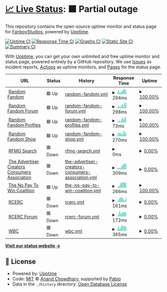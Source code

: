# [📈 Live Status](https://status.rfmg.top): <!--live status--> **🟧 Partial outage**

This repository contains the open-source uptime monitor and status page for [FanboyStudios](https://rfmg.top), powered by [Upptime](https://github.com/upptime/upptime).

[![Uptime CI](https://github.com/FanboyStudios/RFMG-Status-Monitor/workflows/Uptime%20CI/badge.svg)](https://github.com/FanboyStudios/RFMG-Status-Monitor/actions?query=workflow%3A%22Uptime+CI%22)
[![Response Time CI](https://github.com/FanboyStudios/RFMG-Status-Monitor/workflows/Response%20Time%20CI/badge.svg)](https://github.com/FanboyStudios/RFMG-Status-Monitor/actions?query=workflow%3A%22Response+Time+CI%22)
[![Graphs CI](https://github.com/FanboyStudios/RFMG-Status-Monitor/workflows/Graphs%20CI/badge.svg)](https://github.com/FanboyStudios/RFMG-Status-Monitor/actions?query=workflow%3A%22Graphs+CI%22)
[![Static Site CI](https://github.com/FanboyStudios/RFMG-Status-Monitor/workflows/Static%20Site%20CI/badge.svg)](https://github.com/FanboyStudios/RFMG-Status-Monitor/actions?query=workflow%3A%22Static+Site+CI%22)
[![Summary CI](https://github.com/FanboyStudios/RFMG-Status-Monitor/workflows/Summary%20CI/badge.svg)](https://github.com/FanboyStudios/RFMG-Status-Monitor/actions?query=workflow%3A%22Summary+CI%22)

With [Upptime](https://upptime.js.org), you can get your own unlimited and free uptime monitor and status page, powered entirely by a GitHub repository. We use [Issues](https://github.com/FanboyStudios/RFMG-Status-Monitor/issues) as incident reports, [Actions](https://github.com/FanboyStudios/RFMG-Status-Monitor/actions) as uptime monitors, and [Pages](https://status.rfmg.top) for the status page.

<!--start: status pages-->
<!-- This summary is generated by Upptime (https://github.com/upptime/upptime) -->
<!-- Do not edit this manually, your changes will be overwritten -->
<!-- prettier-ignore -->
| URL | Status | History | Response Time | Uptime |
| --- | ------ | ------- | ------------- | ------ |
| <img alt="" src="https://icons.duckduckgo.com/ip3/rfmg.top.ico" height="13"> [Random Fandom](https://rfmg.top) | 🟩 Up | [random-fandom.yml](https://github.com/FanboyStudios/RFMG-Status-Monitor/commits/HEAD/history/random-fandom.yml) | <details><summary><img alt="Response time graph" src="./graphs/random-fandom/response-time-week.png" height="20"> 294ms</summary><br><a href="https://status.rfmg.top/history/random-fandom"><img alt="Response time 399" src="https://img.shields.io/endpoint?url=https%3A%2F%2Fraw.githubusercontent.com%2FFanboyStudios%2FRFMG-Status-Monitor%2FHEAD%2Fapi%2Frandom-fandom%2Fresponse-time.json"></a><br><a href="https://status.rfmg.top/history/random-fandom"><img alt="24-hour response time 338" src="https://img.shields.io/endpoint?url=https%3A%2F%2Fraw.githubusercontent.com%2FFanboyStudios%2FRFMG-Status-Monitor%2FHEAD%2Fapi%2Frandom-fandom%2Fresponse-time-day.json"></a><br><a href="https://status.rfmg.top/history/random-fandom"><img alt="7-day response time 294" src="https://img.shields.io/endpoint?url=https%3A%2F%2Fraw.githubusercontent.com%2FFanboyStudios%2FRFMG-Status-Monitor%2FHEAD%2Fapi%2Frandom-fandom%2Fresponse-time-week.json"></a><br><a href="https://status.rfmg.top/history/random-fandom"><img alt="30-day response time 372" src="https://img.shields.io/endpoint?url=https%3A%2F%2Fraw.githubusercontent.com%2FFanboyStudios%2FRFMG-Status-Monitor%2FHEAD%2Fapi%2Frandom-fandom%2Fresponse-time-month.json"></a><br><a href="https://status.rfmg.top/history/random-fandom"><img alt="1-year response time 399" src="https://img.shields.io/endpoint?url=https%3A%2F%2Fraw.githubusercontent.com%2FFanboyStudios%2FRFMG-Status-Monitor%2FHEAD%2Fapi%2Frandom-fandom%2Fresponse-time-year.json"></a></details> | <details><summary><a href="https://status.rfmg.top/history/random-fandom">100.00%</a></summary><a href="https://status.rfmg.top/history/random-fandom"><img alt="All-time uptime 98.23%" src="https://img.shields.io/endpoint?url=https%3A%2F%2Fraw.githubusercontent.com%2FFanboyStudios%2FRFMG-Status-Monitor%2FHEAD%2Fapi%2Frandom-fandom%2Fuptime.json"></a><br><a href="https://status.rfmg.top/history/random-fandom"><img alt="24-hour uptime 100.00%" src="https://img.shields.io/endpoint?url=https%3A%2F%2Fraw.githubusercontent.com%2FFanboyStudios%2FRFMG-Status-Monitor%2FHEAD%2Fapi%2Frandom-fandom%2Fuptime-day.json"></a><br><a href="https://status.rfmg.top/history/random-fandom"><img alt="7-day uptime 100.00%" src="https://img.shields.io/endpoint?url=https%3A%2F%2Fraw.githubusercontent.com%2FFanboyStudios%2FRFMG-Status-Monitor%2FHEAD%2Fapi%2Frandom-fandom%2Fuptime-week.json"></a><br><a href="https://status.rfmg.top/history/random-fandom"><img alt="30-day uptime 89.82%" src="https://img.shields.io/endpoint?url=https%3A%2F%2Fraw.githubusercontent.com%2FFanboyStudios%2FRFMG-Status-Monitor%2FHEAD%2Fapi%2Frandom-fandom%2Fuptime-month.json"></a><br><a href="https://status.rfmg.top/history/random-fandom"><img alt="1-year uptime 98.23%" src="https://img.shields.io/endpoint?url=https%3A%2F%2Fraw.githubusercontent.com%2FFanboyStudios%2FRFMG-Status-Monitor%2FHEAD%2Fapi%2Frandom-fandom%2Fuptime-year.json"></a></details>
| <img alt="" src="https://icons.duckduckgo.com/ip3/forum.rfmg.top.ico" height="13"> [Random Fandom Forum](https://forum.rfmg.top) | 🟩 Up | [random-fandom-forum.yml](https://github.com/FanboyStudios/RFMG-Status-Monitor/commits/HEAD/history/random-fandom-forum.yml) | <details><summary><img alt="Response time graph" src="./graphs/random-fandom-forum/response-time-week.png" height="20"> 298ms</summary><br><a href="https://status.rfmg.top/history/random-fandom-forum"><img alt="Response time 428" src="https://img.shields.io/endpoint?url=https%3A%2F%2Fraw.githubusercontent.com%2FFanboyStudios%2FRFMG-Status-Monitor%2FHEAD%2Fapi%2Frandom-fandom-forum%2Fresponse-time.json"></a><br><a href="https://status.rfmg.top/history/random-fandom-forum"><img alt="24-hour response time 148" src="https://img.shields.io/endpoint?url=https%3A%2F%2Fraw.githubusercontent.com%2FFanboyStudios%2FRFMG-Status-Monitor%2FHEAD%2Fapi%2Frandom-fandom-forum%2Fresponse-time-day.json"></a><br><a href="https://status.rfmg.top/history/random-fandom-forum"><img alt="7-day response time 298" src="https://img.shields.io/endpoint?url=https%3A%2F%2Fraw.githubusercontent.com%2FFanboyStudios%2FRFMG-Status-Monitor%2FHEAD%2Fapi%2Frandom-fandom-forum%2Fresponse-time-week.json"></a><br><a href="https://status.rfmg.top/history/random-fandom-forum"><img alt="30-day response time 393" src="https://img.shields.io/endpoint?url=https%3A%2F%2Fraw.githubusercontent.com%2FFanboyStudios%2FRFMG-Status-Monitor%2FHEAD%2Fapi%2Frandom-fandom-forum%2Fresponse-time-month.json"></a><br><a href="https://status.rfmg.top/history/random-fandom-forum"><img alt="1-year response time 428" src="https://img.shields.io/endpoint?url=https%3A%2F%2Fraw.githubusercontent.com%2FFanboyStudios%2FRFMG-Status-Monitor%2FHEAD%2Fapi%2Frandom-fandom-forum%2Fresponse-time-year.json"></a></details> | <details><summary><a href="https://status.rfmg.top/history/random-fandom-forum">100.00%</a></summary><a href="https://status.rfmg.top/history/random-fandom-forum"><img alt="All-time uptime 98.23%" src="https://img.shields.io/endpoint?url=https%3A%2F%2Fraw.githubusercontent.com%2FFanboyStudios%2FRFMG-Status-Monitor%2FHEAD%2Fapi%2Frandom-fandom-forum%2Fuptime.json"></a><br><a href="https://status.rfmg.top/history/random-fandom-forum"><img alt="24-hour uptime 100.00%" src="https://img.shields.io/endpoint?url=https%3A%2F%2Fraw.githubusercontent.com%2FFanboyStudios%2FRFMG-Status-Monitor%2FHEAD%2Fapi%2Frandom-fandom-forum%2Fuptime-day.json"></a><br><a href="https://status.rfmg.top/history/random-fandom-forum"><img alt="7-day uptime 100.00%" src="https://img.shields.io/endpoint?url=https%3A%2F%2Fraw.githubusercontent.com%2FFanboyStudios%2FRFMG-Status-Monitor%2FHEAD%2Fapi%2Frandom-fandom-forum%2Fuptime-week.json"></a><br><a href="https://status.rfmg.top/history/random-fandom-forum"><img alt="30-day uptime 89.82%" src="https://img.shields.io/endpoint?url=https%3A%2F%2Fraw.githubusercontent.com%2FFanboyStudios%2FRFMG-Status-Monitor%2FHEAD%2Fapi%2Frandom-fandom-forum%2Fuptime-month.json"></a><br><a href="https://status.rfmg.top/history/random-fandom-forum"><img alt="1-year uptime 98.23%" src="https://img.shields.io/endpoint?url=https%3A%2F%2Fraw.githubusercontent.com%2FFanboyStudios%2FRFMG-Status-Monitor%2FHEAD%2Fapi%2Frandom-fandom-forum%2Fuptime-year.json"></a></details>
| <img alt="" src="https://icons.duckduckgo.com/ip3/rfmg.top.ico" height="13"> [Random Fandom Profiles](https://rfmg.top/RFMG) | 🟩 Up | [random-fandom-profiles.yml](https://github.com/FanboyStudios/RFMG-Status-Monitor/commits/HEAD/history/random-fandom-profiles.yml) | <details><summary><img alt="Response time graph" src="./graphs/random-fandom-profiles/response-time-week.png" height="20"> 73ms</summary><br><a href="https://status.rfmg.top/history/random-fandom-profiles"><img alt="Response time 86" src="https://img.shields.io/endpoint?url=https%3A%2F%2Fraw.githubusercontent.com%2FFanboyStudios%2FRFMG-Status-Monitor%2FHEAD%2Fapi%2Frandom-fandom-profiles%2Fresponse-time.json"></a><br><a href="https://status.rfmg.top/history/random-fandom-profiles"><img alt="24-hour response time 24" src="https://img.shields.io/endpoint?url=https%3A%2F%2Fraw.githubusercontent.com%2FFanboyStudios%2FRFMG-Status-Monitor%2FHEAD%2Fapi%2Frandom-fandom-profiles%2Fresponse-time-day.json"></a><br><a href="https://status.rfmg.top/history/random-fandom-profiles"><img alt="7-day response time 73" src="https://img.shields.io/endpoint?url=https%3A%2F%2Fraw.githubusercontent.com%2FFanboyStudios%2FRFMG-Status-Monitor%2FHEAD%2Fapi%2Frandom-fandom-profiles%2Fresponse-time-week.json"></a><br><a href="https://status.rfmg.top/history/random-fandom-profiles"><img alt="30-day response time 82" src="https://img.shields.io/endpoint?url=https%3A%2F%2Fraw.githubusercontent.com%2FFanboyStudios%2FRFMG-Status-Monitor%2FHEAD%2Fapi%2Frandom-fandom-profiles%2Fresponse-time-month.json"></a><br><a href="https://status.rfmg.top/history/random-fandom-profiles"><img alt="1-year response time 86" src="https://img.shields.io/endpoint?url=https%3A%2F%2Fraw.githubusercontent.com%2FFanboyStudios%2FRFMG-Status-Monitor%2FHEAD%2Fapi%2Frandom-fandom-profiles%2Fresponse-time-year.json"></a></details> | <details><summary><a href="https://status.rfmg.top/history/random-fandom-profiles">100.00%</a></summary><a href="https://status.rfmg.top/history/random-fandom-profiles"><img alt="All-time uptime 98.23%" src="https://img.shields.io/endpoint?url=https%3A%2F%2Fraw.githubusercontent.com%2FFanboyStudios%2FRFMG-Status-Monitor%2FHEAD%2Fapi%2Frandom-fandom-profiles%2Fuptime.json"></a><br><a href="https://status.rfmg.top/history/random-fandom-profiles"><img alt="24-hour uptime 100.00%" src="https://img.shields.io/endpoint?url=https%3A%2F%2Fraw.githubusercontent.com%2FFanboyStudios%2FRFMG-Status-Monitor%2FHEAD%2Fapi%2Frandom-fandom-profiles%2Fuptime-day.json"></a><br><a href="https://status.rfmg.top/history/random-fandom-profiles"><img alt="7-day uptime 100.00%" src="https://img.shields.io/endpoint?url=https%3A%2F%2Fraw.githubusercontent.com%2FFanboyStudios%2FRFMG-Status-Monitor%2FHEAD%2Fapi%2Frandom-fandom-profiles%2Fuptime-week.json"></a><br><a href="https://status.rfmg.top/history/random-fandom-profiles"><img alt="30-day uptime 89.82%" src="https://img.shields.io/endpoint?url=https%3A%2F%2Fraw.githubusercontent.com%2FFanboyStudios%2FRFMG-Status-Monitor%2FHEAD%2Fapi%2Frandom-fandom-profiles%2Fuptime-month.json"></a><br><a href="https://status.rfmg.top/history/random-fandom-profiles"><img alt="1-year uptime 98.23%" src="https://img.shields.io/endpoint?url=https%3A%2F%2Fraw.githubusercontent.com%2FFanboyStudios%2FRFMG-Status-Monitor%2FHEAD%2Fapi%2Frandom-fandom-profiles%2Fuptime-year.json"></a></details>
| <img alt="" src="https://icons.duckduckgo.com/ip3/shop.rfmg.top.ico" height="13"> [Random Fandom Shop](https://shop.rfmg.top) | 🟩 Up | [random-fandom-shop.yml](https://github.com/FanboyStudios/RFMG-Status-Monitor/commits/HEAD/history/random-fandom-shop.yml) | <details><summary><img alt="Response time graph" src="./graphs/random-fandom-shop/response-time-week.png" height="20"> 270ms</summary><br><a href="https://status.rfmg.top/history/random-fandom-shop"><img alt="Response time 568" src="https://img.shields.io/endpoint?url=https%3A%2F%2Fraw.githubusercontent.com%2FFanboyStudios%2FRFMG-Status-Monitor%2FHEAD%2Fapi%2Frandom-fandom-shop%2Fresponse-time.json"></a><br><a href="https://status.rfmg.top/history/random-fandom-shop"><img alt="24-hour response time 254" src="https://img.shields.io/endpoint?url=https%3A%2F%2Fraw.githubusercontent.com%2FFanboyStudios%2FRFMG-Status-Monitor%2FHEAD%2Fapi%2Frandom-fandom-shop%2Fresponse-time-day.json"></a><br><a href="https://status.rfmg.top/history/random-fandom-shop"><img alt="7-day response time 270" src="https://img.shields.io/endpoint?url=https%3A%2F%2Fraw.githubusercontent.com%2FFanboyStudios%2FRFMG-Status-Monitor%2FHEAD%2Fapi%2Frandom-fandom-shop%2Fresponse-time-week.json"></a><br><a href="https://status.rfmg.top/history/random-fandom-shop"><img alt="30-day response time 343" src="https://img.shields.io/endpoint?url=https%3A%2F%2Fraw.githubusercontent.com%2FFanboyStudios%2FRFMG-Status-Monitor%2FHEAD%2Fapi%2Frandom-fandom-shop%2Fresponse-time-month.json"></a><br><a href="https://status.rfmg.top/history/random-fandom-shop"><img alt="1-year response time 568" src="https://img.shields.io/endpoint?url=https%3A%2F%2Fraw.githubusercontent.com%2FFanboyStudios%2FRFMG-Status-Monitor%2FHEAD%2Fapi%2Frandom-fandom-shop%2Fresponse-time-year.json"></a></details> | <details><summary><a href="https://status.rfmg.top/history/random-fandom-shop">100.00%</a></summary><a href="https://status.rfmg.top/history/random-fandom-shop"><img alt="All-time uptime 99.99%" src="https://img.shields.io/endpoint?url=https%3A%2F%2Fraw.githubusercontent.com%2FFanboyStudios%2FRFMG-Status-Monitor%2FHEAD%2Fapi%2Frandom-fandom-shop%2Fuptime.json"></a><br><a href="https://status.rfmg.top/history/random-fandom-shop"><img alt="24-hour uptime 100.00%" src="https://img.shields.io/endpoint?url=https%3A%2F%2Fraw.githubusercontent.com%2FFanboyStudios%2FRFMG-Status-Monitor%2FHEAD%2Fapi%2Frandom-fandom-shop%2Fuptime-day.json"></a><br><a href="https://status.rfmg.top/history/random-fandom-shop"><img alt="7-day uptime 100.00%" src="https://img.shields.io/endpoint?url=https%3A%2F%2Fraw.githubusercontent.com%2FFanboyStudios%2FRFMG-Status-Monitor%2FHEAD%2Fapi%2Frandom-fandom-shop%2Fuptime-week.json"></a><br><a href="https://status.rfmg.top/history/random-fandom-shop"><img alt="30-day uptime 100.00%" src="https://img.shields.io/endpoint?url=https%3A%2F%2Fraw.githubusercontent.com%2FFanboyStudios%2FRFMG-Status-Monitor%2FHEAD%2Fapi%2Frandom-fandom-shop%2Fuptime-month.json"></a><br><a href="https://status.rfmg.top/history/random-fandom-shop"><img alt="1-year uptime 99.99%" src="https://img.shields.io/endpoint?url=https%3A%2F%2Fraw.githubusercontent.com%2FFanboyStudios%2FRFMG-Status-Monitor%2FHEAD%2Fapi%2Frandom-fandom-shop%2Fuptime-year.json"></a></details>
| <img alt="" src="https://icons.duckduckgo.com/ip3/search.rfmg.top.ico" height="13"> [RFMG Search](http://search.rfmg.top:8880) | 🟥 Down | [rfmg-search.yml](https://github.com/FanboyStudios/RFMG-Status-Monitor/commits/HEAD/history/rfmg-search.yml) | <details><summary><img alt="Response time graph" src="./graphs/rfmg-search/response-time-week.png" height="20"> 0ms</summary><br><a href="https://status.rfmg.top/history/rfmg-search"><img alt="Response time 498" src="https://img.shields.io/endpoint?url=https%3A%2F%2Fraw.githubusercontent.com%2FFanboyStudios%2FRFMG-Status-Monitor%2FHEAD%2Fapi%2Frfmg-search%2Fresponse-time.json"></a><br><a href="https://status.rfmg.top/history/rfmg-search"><img alt="24-hour response time 0" src="https://img.shields.io/endpoint?url=https%3A%2F%2Fraw.githubusercontent.com%2FFanboyStudios%2FRFMG-Status-Monitor%2FHEAD%2Fapi%2Frfmg-search%2Fresponse-time-day.json"></a><br><a href="https://status.rfmg.top/history/rfmg-search"><img alt="7-day response time 0" src="https://img.shields.io/endpoint?url=https%3A%2F%2Fraw.githubusercontent.com%2FFanboyStudios%2FRFMG-Status-Monitor%2FHEAD%2Fapi%2Frfmg-search%2Fresponse-time-week.json"></a><br><a href="https://status.rfmg.top/history/rfmg-search"><img alt="30-day response time 0" src="https://img.shields.io/endpoint?url=https%3A%2F%2Fraw.githubusercontent.com%2FFanboyStudios%2FRFMG-Status-Monitor%2FHEAD%2Fapi%2Frfmg-search%2Fresponse-time-month.json"></a><br><a href="https://status.rfmg.top/history/rfmg-search"><img alt="1-year response time 498" src="https://img.shields.io/endpoint?url=https%3A%2F%2Fraw.githubusercontent.com%2FFanboyStudios%2FRFMG-Status-Monitor%2FHEAD%2Fapi%2Frfmg-search%2Fresponse-time-year.json"></a></details> | <details><summary><a href="https://status.rfmg.top/history/rfmg-search">0.00%</a></summary><a href="https://status.rfmg.top/history/rfmg-search"><img alt="All-time uptime 39.42%" src="https://img.shields.io/endpoint?url=https%3A%2F%2Fraw.githubusercontent.com%2FFanboyStudios%2FRFMG-Status-Monitor%2FHEAD%2Fapi%2Frfmg-search%2Fuptime.json"></a><br><a href="https://status.rfmg.top/history/rfmg-search"><img alt="24-hour uptime 0.00%" src="https://img.shields.io/endpoint?url=https%3A%2F%2Fraw.githubusercontent.com%2FFanboyStudios%2FRFMG-Status-Monitor%2FHEAD%2Fapi%2Frfmg-search%2Fuptime-day.json"></a><br><a href="https://status.rfmg.top/history/rfmg-search"><img alt="7-day uptime 0.00%" src="https://img.shields.io/endpoint?url=https%3A%2F%2Fraw.githubusercontent.com%2FFanboyStudios%2FRFMG-Status-Monitor%2FHEAD%2Fapi%2Frfmg-search%2Fuptime-week.json"></a><br><a href="https://status.rfmg.top/history/rfmg-search"><img alt="30-day uptime 0.00%" src="https://img.shields.io/endpoint?url=https%3A%2F%2Fraw.githubusercontent.com%2FFanboyStudios%2FRFMG-Status-Monitor%2FHEAD%2Fapi%2Frfmg-search%2Fuptime-month.json"></a><br><a href="https://status.rfmg.top/history/rfmg-search"><img alt="1-year uptime 39.42%" src="https://img.shields.io/endpoint?url=https%3A%2F%2Fraw.githubusercontent.com%2FFanboyStudios%2FRFMG-Status-Monitor%2FHEAD%2Fapi%2Frfmg-search%2Fuptime-year.json"></a></details>
| <img alt="" src="https://icons.duckduckgo.com/ip3/acca.rfmg.top.ico" height="13"> [The Advertiser Creators Consumers Association](https://acca.rfmg.top) | 🟥 Down | [the-advertiser-creators-consumers-association.yml](https://github.com/FanboyStudios/RFMG-Status-Monitor/commits/HEAD/history/the-advertiser-creators-consumers-association.yml) | <details><summary><img alt="Response time graph" src="./graphs/the-advertiser-creators-consumers-association/response-time-week.png" height="20"> 309ms</summary><br><a href="https://status.rfmg.top/history/the-advertiser-creators-consumers-association"><img alt="Response time 344" src="https://img.shields.io/endpoint?url=https%3A%2F%2Fraw.githubusercontent.com%2FFanboyStudios%2FRFMG-Status-Monitor%2FHEAD%2Fapi%2Fthe-advertiser-creators-consumers-association%2Fresponse-time.json"></a><br><a href="https://status.rfmg.top/history/the-advertiser-creators-consumers-association"><img alt="24-hour response time 346" src="https://img.shields.io/endpoint?url=https%3A%2F%2Fraw.githubusercontent.com%2FFanboyStudios%2FRFMG-Status-Monitor%2FHEAD%2Fapi%2Fthe-advertiser-creators-consumers-association%2Fresponse-time-day.json"></a><br><a href="https://status.rfmg.top/history/the-advertiser-creators-consumers-association"><img alt="7-day response time 309" src="https://img.shields.io/endpoint?url=https%3A%2F%2Fraw.githubusercontent.com%2FFanboyStudios%2FRFMG-Status-Monitor%2FHEAD%2Fapi%2Fthe-advertiser-creators-consumers-association%2Fresponse-time-week.json"></a><br><a href="https://status.rfmg.top/history/the-advertiser-creators-consumers-association"><img alt="30-day response time 326" src="https://img.shields.io/endpoint?url=https%3A%2F%2Fraw.githubusercontent.com%2FFanboyStudios%2FRFMG-Status-Monitor%2FHEAD%2Fapi%2Fthe-advertiser-creators-consumers-association%2Fresponse-time-month.json"></a><br><a href="https://status.rfmg.top/history/the-advertiser-creators-consumers-association"><img alt="1-year response time 344" src="https://img.shields.io/endpoint?url=https%3A%2F%2Fraw.githubusercontent.com%2FFanboyStudios%2FRFMG-Status-Monitor%2FHEAD%2Fapi%2Fthe-advertiser-creators-consumers-association%2Fresponse-time-year.json"></a></details> | <details><summary><a href="https://status.rfmg.top/history/the-advertiser-creators-consumers-association">0.00%</a></summary><a href="https://status.rfmg.top/history/the-advertiser-creators-consumers-association"><img alt="All-time uptime 0.00%" src="https://img.shields.io/endpoint?url=https%3A%2F%2Fraw.githubusercontent.com%2FFanboyStudios%2FRFMG-Status-Monitor%2FHEAD%2Fapi%2Fthe-advertiser-creators-consumers-association%2Fuptime.json"></a><br><a href="https://status.rfmg.top/history/the-advertiser-creators-consumers-association"><img alt="24-hour uptime 0.00%" src="https://img.shields.io/endpoint?url=https%3A%2F%2Fraw.githubusercontent.com%2FFanboyStudios%2FRFMG-Status-Monitor%2FHEAD%2Fapi%2Fthe-advertiser-creators-consumers-association%2Fuptime-day.json"></a><br><a href="https://status.rfmg.top/history/the-advertiser-creators-consumers-association"><img alt="7-day uptime 0.00%" src="https://img.shields.io/endpoint?url=https%3A%2F%2Fraw.githubusercontent.com%2FFanboyStudios%2FRFMG-Status-Monitor%2FHEAD%2Fapi%2Fthe-advertiser-creators-consumers-association%2Fuptime-week.json"></a><br><a href="https://status.rfmg.top/history/the-advertiser-creators-consumers-association"><img alt="30-day uptime 0.00%" src="https://img.shields.io/endpoint?url=https%3A%2F%2Fraw.githubusercontent.com%2FFanboyStudios%2FRFMG-Status-Monitor%2FHEAD%2Fapi%2Fthe-advertiser-creators-consumers-association%2Fuptime-month.json"></a><br><a href="https://status.rfmg.top/history/the-advertiser-creators-consumers-association"><img alt="1-year uptime 0.00%" src="https://img.shields.io/endpoint?url=https%3A%2F%2Fraw.githubusercontent.com%2FFanboyStudios%2FRFMG-Status-Monitor%2FHEAD%2Fapi%2Fthe-advertiser-creators-consumers-association%2Fuptime-year.json"></a></details>
| <img alt="" src="https://icons.duckduckgo.com/ip3/nop2wc.rfmg.top.ico" height="13"> [The No Pay To Win Coalition](https://nop2wc.rfmg.top) | 🟩 Up | [the-no-pay-to-win-coalition.yml](https://github.com/FanboyStudios/RFMG-Status-Monitor/commits/HEAD/history/the-no-pay-to-win-coalition.yml) | <details><summary><img alt="Response time graph" src="./graphs/the-no-pay-to-win-coalition/response-time-week.png" height="20"> 266ms</summary><br><a href="https://status.rfmg.top/history/the-no-pay-to-win-coalition"><img alt="Response time 309" src="https://img.shields.io/endpoint?url=https%3A%2F%2Fraw.githubusercontent.com%2FFanboyStudios%2FRFMG-Status-Monitor%2FHEAD%2Fapi%2Fthe-no-pay-to-win-coalition%2Fresponse-time.json"></a><br><a href="https://status.rfmg.top/history/the-no-pay-to-win-coalition"><img alt="24-hour response time 104" src="https://img.shields.io/endpoint?url=https%3A%2F%2Fraw.githubusercontent.com%2FFanboyStudios%2FRFMG-Status-Monitor%2FHEAD%2Fapi%2Fthe-no-pay-to-win-coalition%2Fresponse-time-day.json"></a><br><a href="https://status.rfmg.top/history/the-no-pay-to-win-coalition"><img alt="7-day response time 266" src="https://img.shields.io/endpoint?url=https%3A%2F%2Fraw.githubusercontent.com%2FFanboyStudios%2FRFMG-Status-Monitor%2FHEAD%2Fapi%2Fthe-no-pay-to-win-coalition%2Fresponse-time-week.json"></a><br><a href="https://status.rfmg.top/history/the-no-pay-to-win-coalition"><img alt="30-day response time 296" src="https://img.shields.io/endpoint?url=https%3A%2F%2Fraw.githubusercontent.com%2FFanboyStudios%2FRFMG-Status-Monitor%2FHEAD%2Fapi%2Fthe-no-pay-to-win-coalition%2Fresponse-time-month.json"></a><br><a href="https://status.rfmg.top/history/the-no-pay-to-win-coalition"><img alt="1-year response time 309" src="https://img.shields.io/endpoint?url=https%3A%2F%2Fraw.githubusercontent.com%2FFanboyStudios%2FRFMG-Status-Monitor%2FHEAD%2Fapi%2Fthe-no-pay-to-win-coalition%2Fresponse-time-year.json"></a></details> | <details><summary><a href="https://status.rfmg.top/history/the-no-pay-to-win-coalition">100.00%</a></summary><a href="https://status.rfmg.top/history/the-no-pay-to-win-coalition"><img alt="All-time uptime 98.23%" src="https://img.shields.io/endpoint?url=https%3A%2F%2Fraw.githubusercontent.com%2FFanboyStudios%2FRFMG-Status-Monitor%2FHEAD%2Fapi%2Fthe-no-pay-to-win-coalition%2Fuptime.json"></a><br><a href="https://status.rfmg.top/history/the-no-pay-to-win-coalition"><img alt="24-hour uptime 100.00%" src="https://img.shields.io/endpoint?url=https%3A%2F%2Fraw.githubusercontent.com%2FFanboyStudios%2FRFMG-Status-Monitor%2FHEAD%2Fapi%2Fthe-no-pay-to-win-coalition%2Fuptime-day.json"></a><br><a href="https://status.rfmg.top/history/the-no-pay-to-win-coalition"><img alt="7-day uptime 100.00%" src="https://img.shields.io/endpoint?url=https%3A%2F%2Fraw.githubusercontent.com%2FFanboyStudios%2FRFMG-Status-Monitor%2FHEAD%2Fapi%2Fthe-no-pay-to-win-coalition%2Fuptime-week.json"></a><br><a href="https://status.rfmg.top/history/the-no-pay-to-win-coalition"><img alt="30-day uptime 89.82%" src="https://img.shields.io/endpoint?url=https%3A%2F%2Fraw.githubusercontent.com%2FFanboyStudios%2FRFMG-Status-Monitor%2FHEAD%2Fapi%2Fthe-no-pay-to-win-coalition%2Fuptime-month.json"></a><br><a href="https://status.rfmg.top/history/the-no-pay-to-win-coalition"><img alt="1-year uptime 98.23%" src="https://img.shields.io/endpoint?url=https%3A%2F%2Fraw.githubusercontent.com%2FFanboyStudios%2FRFMG-Status-Monitor%2FHEAD%2Fapi%2Fthe-no-pay-to-win-coalition%2Fuptime-year.json"></a></details>
| <img alt="" src="https://icons.duckduckgo.com/ip3/rcerc.org.ico" height="13"> [RCERC](https://rcerc.org) | 🟥 Down | [rcerc.yml](https://github.com/FanboyStudios/RFMG-Status-Monitor/commits/HEAD/history/rcerc.yml) | <details><summary><img alt="Response time graph" src="./graphs/rcerc/response-time-week.png" height="20"> 161ms</summary><br><a href="https://status.rfmg.top/history/rcerc"><img alt="Response time 196" src="https://img.shields.io/endpoint?url=https%3A%2F%2Fraw.githubusercontent.com%2FFanboyStudios%2FRFMG-Status-Monitor%2FHEAD%2Fapi%2Frcerc%2Fresponse-time.json"></a><br><a href="https://status.rfmg.top/history/rcerc"><img alt="24-hour response time 208" src="https://img.shields.io/endpoint?url=https%3A%2F%2Fraw.githubusercontent.com%2FFanboyStudios%2FRFMG-Status-Monitor%2FHEAD%2Fapi%2Frcerc%2Fresponse-time-day.json"></a><br><a href="https://status.rfmg.top/history/rcerc"><img alt="7-day response time 161" src="https://img.shields.io/endpoint?url=https%3A%2F%2Fraw.githubusercontent.com%2FFanboyStudios%2FRFMG-Status-Monitor%2FHEAD%2Fapi%2Frcerc%2Fresponse-time-week.json"></a><br><a href="https://status.rfmg.top/history/rcerc"><img alt="30-day response time 176" src="https://img.shields.io/endpoint?url=https%3A%2F%2Fraw.githubusercontent.com%2FFanboyStudios%2FRFMG-Status-Monitor%2FHEAD%2Fapi%2Frcerc%2Fresponse-time-month.json"></a><br><a href="https://status.rfmg.top/history/rcerc"><img alt="1-year response time 196" src="https://img.shields.io/endpoint?url=https%3A%2F%2Fraw.githubusercontent.com%2FFanboyStudios%2FRFMG-Status-Monitor%2FHEAD%2Fapi%2Frcerc%2Fresponse-time-year.json"></a></details> | <details><summary><a href="https://status.rfmg.top/history/rcerc">0.00%</a></summary><a href="https://status.rfmg.top/history/rcerc"><img alt="All-time uptime 0.00%" src="https://img.shields.io/endpoint?url=https%3A%2F%2Fraw.githubusercontent.com%2FFanboyStudios%2FRFMG-Status-Monitor%2FHEAD%2Fapi%2Frcerc%2Fuptime.json"></a><br><a href="https://status.rfmg.top/history/rcerc"><img alt="24-hour uptime 0.00%" src="https://img.shields.io/endpoint?url=https%3A%2F%2Fraw.githubusercontent.com%2FFanboyStudios%2FRFMG-Status-Monitor%2FHEAD%2Fapi%2Frcerc%2Fuptime-day.json"></a><br><a href="https://status.rfmg.top/history/rcerc"><img alt="7-day uptime 0.00%" src="https://img.shields.io/endpoint?url=https%3A%2F%2Fraw.githubusercontent.com%2FFanboyStudios%2FRFMG-Status-Monitor%2FHEAD%2Fapi%2Frcerc%2Fuptime-week.json"></a><br><a href="https://status.rfmg.top/history/rcerc"><img alt="30-day uptime 0.00%" src="https://img.shields.io/endpoint?url=https%3A%2F%2Fraw.githubusercontent.com%2FFanboyStudios%2FRFMG-Status-Monitor%2FHEAD%2Fapi%2Frcerc%2Fuptime-month.json"></a><br><a href="https://status.rfmg.top/history/rcerc"><img alt="1-year uptime 0.00%" src="https://img.shields.io/endpoint?url=https%3A%2F%2Fraw.githubusercontent.com%2FFanboyStudios%2FRFMG-Status-Monitor%2FHEAD%2Fapi%2Frcerc%2Fuptime-year.json"></a></details>
| <img alt="" src="https://icons.duckduckgo.com/ip3/forum.rcerc.org.ico" height="13"> [RCERC Forum](https://forum.rcerc.org) | 🟥 Down | [rcerc-forum.yml](https://github.com/FanboyStudios/RFMG-Status-Monitor/commits/HEAD/history/rcerc-forum.yml) | <details><summary><img alt="Response time graph" src="./graphs/rcerc-forum/response-time-week.png" height="20"> 172ms</summary><br><a href="https://status.rfmg.top/history/rcerc-forum"><img alt="Response time 184" src="https://img.shields.io/endpoint?url=https%3A%2F%2Fraw.githubusercontent.com%2FFanboyStudios%2FRFMG-Status-Monitor%2FHEAD%2Fapi%2Frcerc-forum%2Fresponse-time.json"></a><br><a href="https://status.rfmg.top/history/rcerc-forum"><img alt="24-hour response time 221" src="https://img.shields.io/endpoint?url=https%3A%2F%2Fraw.githubusercontent.com%2FFanboyStudios%2FRFMG-Status-Monitor%2FHEAD%2Fapi%2Frcerc-forum%2Fresponse-time-day.json"></a><br><a href="https://status.rfmg.top/history/rcerc-forum"><img alt="7-day response time 172" src="https://img.shields.io/endpoint?url=https%3A%2F%2Fraw.githubusercontent.com%2FFanboyStudios%2FRFMG-Status-Monitor%2FHEAD%2Fapi%2Frcerc-forum%2Fresponse-time-week.json"></a><br><a href="https://status.rfmg.top/history/rcerc-forum"><img alt="30-day response time 178" src="https://img.shields.io/endpoint?url=https%3A%2F%2Fraw.githubusercontent.com%2FFanboyStudios%2FRFMG-Status-Monitor%2FHEAD%2Fapi%2Frcerc-forum%2Fresponse-time-month.json"></a><br><a href="https://status.rfmg.top/history/rcerc-forum"><img alt="1-year response time 184" src="https://img.shields.io/endpoint?url=https%3A%2F%2Fraw.githubusercontent.com%2FFanboyStudios%2FRFMG-Status-Monitor%2FHEAD%2Fapi%2Frcerc-forum%2Fresponse-time-year.json"></a></details> | <details><summary><a href="https://status.rfmg.top/history/rcerc-forum">0.00%</a></summary><a href="https://status.rfmg.top/history/rcerc-forum"><img alt="All-time uptime 0.00%" src="https://img.shields.io/endpoint?url=https%3A%2F%2Fraw.githubusercontent.com%2FFanboyStudios%2FRFMG-Status-Monitor%2FHEAD%2Fapi%2Frcerc-forum%2Fuptime.json"></a><br><a href="https://status.rfmg.top/history/rcerc-forum"><img alt="24-hour uptime 0.00%" src="https://img.shields.io/endpoint?url=https%3A%2F%2Fraw.githubusercontent.com%2FFanboyStudios%2FRFMG-Status-Monitor%2FHEAD%2Fapi%2Frcerc-forum%2Fuptime-day.json"></a><br><a href="https://status.rfmg.top/history/rcerc-forum"><img alt="7-day uptime 0.00%" src="https://img.shields.io/endpoint?url=https%3A%2F%2Fraw.githubusercontent.com%2FFanboyStudios%2FRFMG-Status-Monitor%2FHEAD%2Fapi%2Frcerc-forum%2Fuptime-week.json"></a><br><a href="https://status.rfmg.top/history/rcerc-forum"><img alt="30-day uptime 0.00%" src="https://img.shields.io/endpoint?url=https%3A%2F%2Fraw.githubusercontent.com%2FFanboyStudios%2FRFMG-Status-Monitor%2FHEAD%2Fapi%2Frcerc-forum%2Fuptime-month.json"></a><br><a href="https://status.rfmg.top/history/rcerc-forum"><img alt="1-year uptime 0.00%" src="https://img.shields.io/endpoint?url=https%3A%2F%2Fraw.githubusercontent.com%2FFanboyStudios%2FRFMG-Status-Monitor%2FHEAD%2Fapi%2Frcerc-forum%2Fuptime-year.json"></a></details>
| <img alt="" src="https://icons.duckduckgo.com/ip3/wadleybaptistchurch.cf.ico" height="13"> [WBC](https://wadleybaptistchurch.cf) | 🟥 Down | [wbc.yml](https://github.com/FanboyStudios/RFMG-Status-Monitor/commits/HEAD/history/wbc.yml) | <details><summary><img alt="Response time graph" src="./graphs/wbc/response-time-week.png" height="20"> 365ms</summary><br><a href="https://status.rfmg.top/history/wbc"><img alt="Response time 548" src="https://img.shields.io/endpoint?url=https%3A%2F%2Fraw.githubusercontent.com%2FFanboyStudios%2FRFMG-Status-Monitor%2FHEAD%2Fapi%2Fwbc%2Fresponse-time.json"></a><br><a href="https://status.rfmg.top/history/wbc"><img alt="24-hour response time 293" src="https://img.shields.io/endpoint?url=https%3A%2F%2Fraw.githubusercontent.com%2FFanboyStudios%2FRFMG-Status-Monitor%2FHEAD%2Fapi%2Fwbc%2Fresponse-time-day.json"></a><br><a href="https://status.rfmg.top/history/wbc"><img alt="7-day response time 365" src="https://img.shields.io/endpoint?url=https%3A%2F%2Fraw.githubusercontent.com%2FFanboyStudios%2FRFMG-Status-Monitor%2FHEAD%2Fapi%2Fwbc%2Fresponse-time-week.json"></a><br><a href="https://status.rfmg.top/history/wbc"><img alt="30-day response time 350" src="https://img.shields.io/endpoint?url=https%3A%2F%2Fraw.githubusercontent.com%2FFanboyStudios%2FRFMG-Status-Monitor%2FHEAD%2Fapi%2Fwbc%2Fresponse-time-month.json"></a><br><a href="https://status.rfmg.top/history/wbc"><img alt="1-year response time 548" src="https://img.shields.io/endpoint?url=https%3A%2F%2Fraw.githubusercontent.com%2FFanboyStudios%2FRFMG-Status-Monitor%2FHEAD%2Fapi%2Fwbc%2Fresponse-time-year.json"></a></details> | <details><summary><a href="https://status.rfmg.top/history/wbc">0.00%</a></summary><a href="https://status.rfmg.top/history/wbc"><img alt="All-time uptime 0.00%" src="https://img.shields.io/endpoint?url=https%3A%2F%2Fraw.githubusercontent.com%2FFanboyStudios%2FRFMG-Status-Monitor%2FHEAD%2Fapi%2Fwbc%2Fuptime.json"></a><br><a href="https://status.rfmg.top/history/wbc"><img alt="24-hour uptime 0.00%" src="https://img.shields.io/endpoint?url=https%3A%2F%2Fraw.githubusercontent.com%2FFanboyStudios%2FRFMG-Status-Monitor%2FHEAD%2Fapi%2Fwbc%2Fuptime-day.json"></a><br><a href="https://status.rfmg.top/history/wbc"><img alt="7-day uptime 0.00%" src="https://img.shields.io/endpoint?url=https%3A%2F%2Fraw.githubusercontent.com%2FFanboyStudios%2FRFMG-Status-Monitor%2FHEAD%2Fapi%2Fwbc%2Fuptime-week.json"></a><br><a href="https://status.rfmg.top/history/wbc"><img alt="30-day uptime 0.00%" src="https://img.shields.io/endpoint?url=https%3A%2F%2Fraw.githubusercontent.com%2FFanboyStudios%2FRFMG-Status-Monitor%2FHEAD%2Fapi%2Fwbc%2Fuptime-month.json"></a><br><a href="https://status.rfmg.top/history/wbc"><img alt="1-year uptime 0.00%" src="https://img.shields.io/endpoint?url=https%3A%2F%2Fraw.githubusercontent.com%2FFanboyStudios%2FRFMG-Status-Monitor%2FHEAD%2Fapi%2Fwbc%2Fuptime-year.json"></a></details>

<!--end: status pages-->

[**Visit our status website →**](https://status.rfmg.top)

## 📄 License

- Powered by: [Upptime](https://github.com/upptime/upptime)
- Code: [MIT](./LICENSE) © [Anand Chowdhary](https://anandchowdhary.com), supported by [Pabio](https://pabio.com)
- Data in the `./history` directory: [Open Database License](https://opendatacommons.org/licenses/odbl/1-0/)
